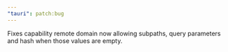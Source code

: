 ```yaml
---
"tauri": patch:bug
---
```


Fixes capability remote domain now allowing subpaths, query parameters and hash when those values are empty.
